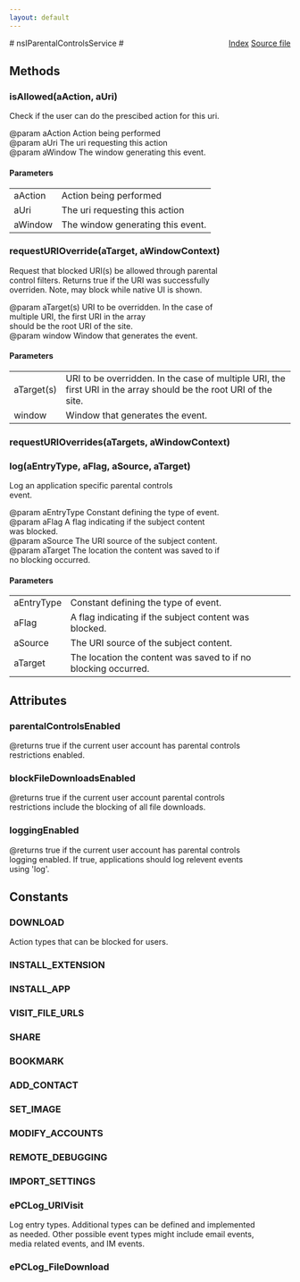 ```yaml
---
layout: default
---
```

<div class='links' style='float:right'><a href="../index.html">Index</a>
<a href="http://dxr.mozilla.org/mozilla-central/source/toolkit/components/parentalcontrols/nsIParentalControlsService.idl">Source file</a>
</div>
# nsIParentalControlsService #

## Methods ##

### isAllowed(aAction, aUri) ###
  
Check if the user can do the prescibed action for this uri.  
  
@param aAction             Action being performed  
@param aUri                The uri requesting this action  
@param aWindow             The window generating this event.  
  

#### Parameters ####

<table>

<tr>
<td>aAction</td>
<td>Action being performed  
</td>
</tr>

<tr>
<td>aUri</td>
<td>The uri requesting this action  
</td>
</tr>

<tr>
<td>aWindow</td>
<td>The window generating this event.  
</td>
</tr>

</table>

### requestURIOverride(aTarget, aWindowContext) ###
  
Request that blocked URI(s) be allowed through parental  
control filters. Returns true if the URI was successfully  
overriden. Note, may block while native UI is shown.  
  
@param aTarget(s)          URI to be overridden. In the case of  
                           multiple URI, the first URI in the array  
                           should be the root URI of the site.  
@param window              Window that generates the event.  
  

#### Parameters ####

<table>

<tr>
<td>aTarget(s)</td>
<td>URI to be overridden. In the case of  
                           multiple URI, the first URI in the array  
                           should be the root URI of the site.  
</td>
</tr>

<tr>
<td>window</td>
<td>Window that generates the event.  
</td>
</tr>

</table>

### requestURIOverrides(aTargets, aWindowContext) ###

### log(aEntryType, aFlag, aSource, aTarget) ###
  
Log an application specific parental controls  
event.  
  
@param aEntryType       Constant defining the type of event.  
@param aFlag            A flag indicating if the subject content  
                        was blocked.  
@param aSource          The URI source of the subject content.  
@param aTarget          The location the content was saved to if  
                        no blocking occurred.  
  

#### Parameters ####

<table>

<tr>
<td>aEntryType</td>
<td>Constant defining the type of event.  
</td>
</tr>

<tr>
<td>aFlag</td>
<td>A flag indicating if the subject content  
                        was blocked.  
</td>
</tr>

<tr>
<td>aSource</td>
<td>The URI source of the subject content.  
</td>
</tr>

<tr>
<td>aTarget</td>
<td>The location the content was saved to if  
                        no blocking occurred.  
</td>
</tr>

</table>

## Attributes ##

### parentalControlsEnabled ###
  
@returns true if the current user account has parental controls  
restrictions enabled.  
  

### blockFileDownloadsEnabled ###
  
@returns true if the current user account parental controls  
restrictions include the blocking of all file downloads.  
  

### loggingEnabled ###
  
@returns true if the current user account has parental controls  
logging enabled. If true, applications should log relevent events  
using 'log'.  
  

## Constants ##

### DOWNLOAD ###
  
Action types that can be blocked for users.  
  

### INSTALL_EXTENSION ###

### INSTALL_APP ###

### VISIT_FILE_URLS ###

### SHARE ###

### BOOKMARK ###

### ADD_CONTACT ###

### SET_IMAGE ###

### MODIFY_ACCOUNTS ###

### REMOTE_DEBUGGING ###

### IMPORT_SETTINGS ###

### ePCLog_URIVisit ###
  
Log entry types. Additional types can be defined and implemented  
as needed. Other possible event types might include email events,  
media related events, and IM events.   
  

### ePCLog_FileDownload ###
